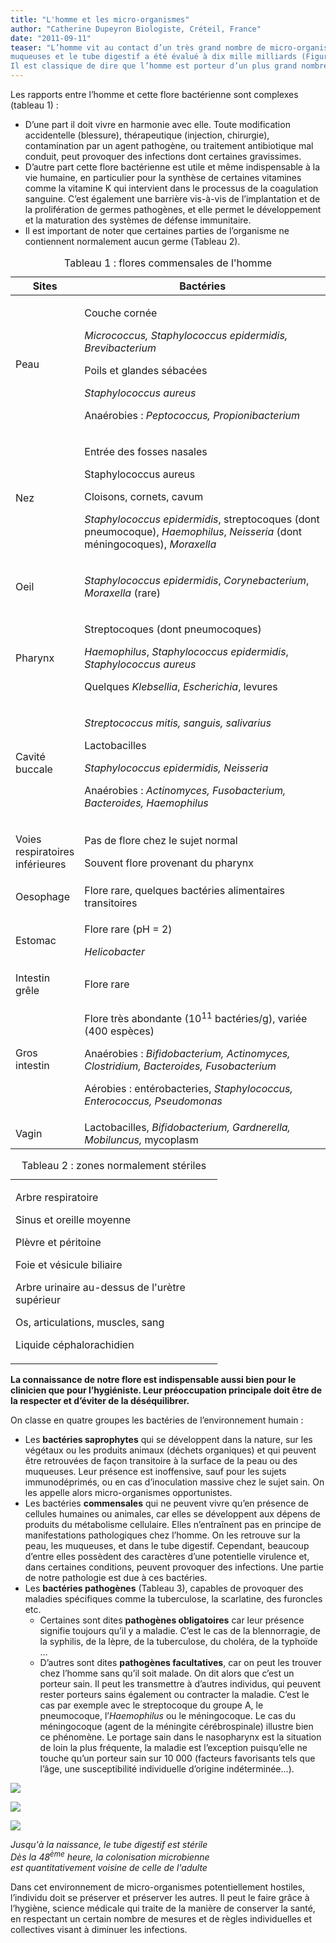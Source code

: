```yaml
---
title: "L'homme et les micro-organismes"
author: "Catherine Dupeyron Biologiste, Créteil, France"
date: "2011-09-11"
teaser: "L’homme vit au contact d’un très grand nombre de micro-organismes présents dans son environnement : virus, bactéries, parasites. Il en est lui-même porteur d’une très grande quantité, bactéries essentiellement. Le nombre total de bactéries présentes sur la peau, les téguments, les  
muqueuses et le tube digestif a été évalué à dix mille milliards (Figure 1).  
Il est classique de dire que l’homme est porteur d’un plus grand nombre de bactéries que de cellules. Le tube digestif du foetus est stérile, mais la colonisation bactérienne est si précoce et rapide que, dès la 48ème heure après la naissance, elle est quantitativement voisine de celle de l’adulte (Figure 2)."
---
```


Les rapports entre l’homme et cette flore bactérienne sont complexes (tableau 1) :

*   D’une part il doit vivre en harmonie avec elle. Toute modification accidentelle (blessure), thérapeutique (injection, chirurgie), contamination par un agent pathogène, ou traitement antibiotique mal conduit, peut provoquer des infections dont certaines gravissimes.  
*   D’autre part cette flore bactérienne est utile et même indispensable à la vie humaine, en particulier pour la synthèse de certaines vitamines comme la vitamine K qui intervient dans le processus de la coagulation sanguine. C’est également une barrière vis-à-vis de l’implantation et de la prolifération de germes pathogènes, et elle permet le développement et la maturation des systèmes de défense immunitaire.  
*   Il est important de noter que certaines parties de l’organisme ne contiennent normalement aucun germe (Tableau 2).

<table>
<caption>Tableau 1 : flores commensales de l'homme</caption>

<thead>

<tr>

<th scope="col">Sites</th>

<th scope="col" style="width: 398px;">Bactéries</th>

</tr>

</thead>

<tbody>

<tr>

<td>

Peau

</td>

<td style="width: 402px;">

Couche cornée

<em>Micrococcus, Staphylococcus epidermidis, Brevibacterium</em>

Poils et glandes sébacées

<em>Staphylococcus aureus</em>

Anaérobies : <em>Peptococcus, Propionibacterium</em>

</td>

</tr>

<tr>

<td>

Nez  

</td>

<td style="width: 402px;">

Entrée des fosses nasales

Staphylococcus aureus

Cloisons, cornets, cavum

<em>Staphylococcus epidermidis</em>, streptocoques (dont pneumocoque), <em>Haemophilus</em>, <em>Neisseria</em> (dont méningocoques), <em>Moraxella</em>

</td>

</tr>

<tr>

<td>

Oeil  

</td>

<td style="width: 402px;">

<em>Staphylococcus epidermidis</em>, <em>Corynebacterium</em>, <em>Moraxella</em> (rare)

</td>

</tr>

<tr>

<td>

Pharynx  

</td>

<td style="width: 402px;">

Streptocoques (dont pneumocoques)

<em>Haemophilus</em>, <em>Staphylococcus epidermidis</em>, <em>Staphylococcus aureus</em>

Quelques <em>Klebsellia</em>, <em>Escherichia</em>, levures

</td>

</tr>

<tr>

<td>

Cavité buccale  

</td>

<td style="width: 402px;">

<em>Streptococcus mitis, sanguis, salivarius</em>

Lactobacilles

<em>Staphylococcus epidermidis, Neisseria</em>

Anaérobies : <em>Actinomyces, Fusobacterium, Bacteroides, Haemophilus</em>

</td>

</tr>

<tr>

<td>

Voies respiratoires inférieures  

</td>

<td style="width: 402px;">

Pas de flore chez le sujet normal

Souvent flore provenant du pharynx

</td>

</tr>

<tr>

<td>Oesophage</td>

<td style="width: 402px;">Flore rare, quelques bactéries alimentaires transitoires</td>

</tr>

<tr>

<td>

Estomac  

</td>

<td style="width: 402px;">

Flore rare (pH = 2)

<em>Helicobacter</em>

</td>

</tr>

<tr>

<td>Intestin grêle</td>

<td style="width: 402px;">Flore rare</td>

</tr>

<tr>

<td>

Gros intestin  

</td>

<td style="width: 402px;">

Flore très abondante (10<sup>11</sup> bactéries/g), variée (400 espèces)

Anaérobies : <em>Bifidobacterium, Actinomyces, Clostridium, Bacteroides, Fusobacterium</em>

Aérobies : entérobacteries, <em>Staphylococcus, Enterococcus, Pseudomonas</em>

</td>

</tr>

<tr>

<td>Vagin</td>

<td style="width: 402px;">Lactobacilles, <em>Bifidobacterium, Gardnerella, Mobiluncus,</em> mycoplasm</td>

</tr>

</tbody>

</table>

<table>
<caption>Tableau 2 : zones normalement stériles</caption>

<tbody>

<tr>

<td style="width: 315px;">

Arbre respiratoire

Sinus et oreille moyenne

Plèvre et péritoine

Foie et vésicule biliaire

Arbre urinaire au-dessus de l'urètre supérieur

Os, articulations, muscles, sang

Liquide céphalorachidien

</td>

</tr>

</tbody>

</table>

**La connaissance de notre flore est indispensable aussi bien pour le clinicien que pour l’hygiéniste. Leur préoccupation principale doit être de la respecter et d’éviter de la déséquilibrer.**

On classe en quatre groupes les bactéries de l’environnement humain :

*   Les **bactéries saprophytes** qui se développent dans la nature, sur les végétaux ou les produits animaux (déchets organiques) et qui peuvent être retrouvées de façon transitoire à la surface de la peau ou des muqueuses. Leur présence est inoffensive, sauf pour les sujets immunodéprimés, ou en cas d’inoculation massive chez le sujet sain. On les appelle alors micro-organismes opportunistes.  
*   Les bactéries **commensales** qui ne peuvent vivre qu’en présence de cellules humaines ou animales, car elles se développent aux dépens de produits du métabolisme cellulaire. Elles n’entraînent pas en principe de manifestations pathologiques chez l’homme. On les retrouve sur la peau, les muqueuses, et dans le tube digestif. Cependant, beaucoup d’entre elles possèdent des caractères d’une potentielle virulence et, dans certaines conditions, peuvent provoquer des infections. Une partie de notre pathologie est due à ces bactéries.  
*   Les **bactéries pathogènes** (Tableau 3), capables de provoquer des maladies spécifiques comme la tuberculose, la scarlatine, des furoncles etc.  
    *   Certaines sont dites **pathogènes obligatoires** car leur présence signifie toujours qu’il y a maladie. C’est le cas de la blennorragie, de la syphilis, de la lèpre, de la tuberculose, du choléra, de la typhoïde …
    *   D’autres sont dites **pathogènes facultatives**, car on peut les trouver chez l’homme sans qu’il soit malade. On dit alors que c’est un porteur sain. Il peut les transmettre à d’autres individus, qui peuvent rester porteurs sains également ou contracter la maladie. C’est le cas par exemple avec le streptocoque du groupe A, le pneumocoque, l’_Haemophilus_ ou le méningocoque. Le cas du méningocoque (agent de la méningite cérébrospinale) illustre bien ce phénomène. Le portage sain dans le nasopharynx est la situation de loin la plus fréquente, la maladie est l’exception puisqu’elle ne touche qu’un porteur sain sur 10 000 (facteurs favorisants tels que l’âge, une susceptibilité individuelle d’origine indéterminée…).


![](schema-bacteries.jpg)



![](image004-homme-microorg.jpg)



![](image006-homme-microorg.jpg)


_Jusqu'à la naissance, le tube digestif est stérile  
Dès la 48<sup>ème</sup> heure, la colonisation microbienne  
est quantitativement voisine de celle de l'adulte_

Dans cet environnement de micro-organismes potentiellement hostiles, l’individu doit se préserver et préserver les autres. Il peut le faire grâce à l’hygiène, science médicale qui traite de la manière de conserver la santé, en respectant un certain nombre de mesures et de règles individuelles et collectives visant à diminuer les infections.